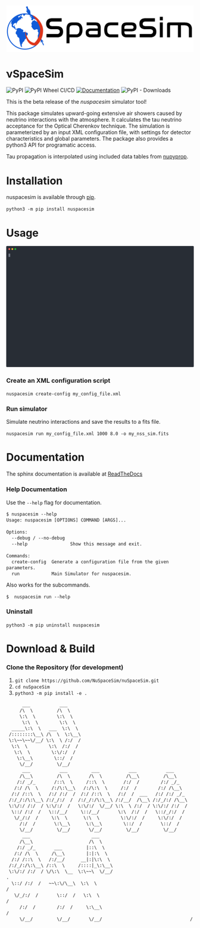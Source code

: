 ![NuSpaceSim logo](https://raw.githubusercontent.com/NuSpaceSim/nuSpaceSim/main/docs/_static/NuSpaceSimLogoBlack.png)

# νSpaceSim

![PyPI](https://img.shields.io/pypi/v/nuspacesim)
![PyPI Wheel CI/CD](https://github.com/NuSpaceSim/nuSpaceSim/actions/workflows/pypi-build-test-publish.yml/badge.svg)
[![Documentation](https://readthedocs.org/projects/nuspacesim/badge/?version=latest)](https://nuspacesim.readthedocs.io/en/latest/?badge=latest)
![PyPI - Downloads](https://img.shields.io/pypi/dm/nuspacesim)


This is the beta release of the *nuspacesim* simulator tool!

This package simulates upward-going extensive air showers caused by neutrino
interactions with the atmosphere. It calculates the tau neutrino acceptance for the
Optical Cherenkov technique. The simulation is parameterized by an input XML
configuration file, with settings for detector characteristics and global parameters.
The package also provides a python3 API for programatic access.

Tau propagation is interpolated using included data tables from [nupyprop](https://github.com/NuSpaceSim/nupyprop).

# Installation

nuspacesim is available through [pip](https://pypi.org/project/nuspacesim/).

`python3 -m pip install nuspacesim`

<!-- or `conda create -n nuspacesim -c conda-forge -c nuspacesim nuspacesim`-->

# Usage

![NuSpaceSim Usage](https://raw.githubusercontent.com/NuSpaceSim/nuSpaceSim/main/docs/_static/run.svg)

### Create an XML configuration script

`nuspacesim create-config my_config_file.xml`

### Run simulator

Simulate neutrino interactions and save the results to a fits file.

`nuspacesim run my_config_file.xml 1000 8.0 -o my_nss_sim.fits`

# Documentation

The sphinx documentation is available at [ReadTheDocs](https://nuspacesim.readthedocs.io/en/latest/index.html)


### Help Documentation

Use the `--help` flag for documentation.

```
$ nuspacesim --help
Usage: nuspacesim [OPTIONS] COMMAND [ARGS]...

Options:
  --debug / --no-debug
  --help                Show this message and exit.

Commands:
  create-config  Generate a configuration file from the given parameters.
  run            Main Simulator for nuspacesim.
```

Also works for the subcommands.

` $  nuspacesim run --help `

### Uninstall

`python3 -m pip uninstall nuspacesim`

# Download & Build

### Clone the Repository (for development)

1. `git clone https://github.com/NuSpaceSim/nuSpaceSim.git`
2. `cd nuSpaceSim`
3. `python3 -m pip install -e .`



```
      ___           ___
     /\  \         /\  \
     \:\  \        \:\  \
      \:\  \        \:\  \
  _____\:\  \   ___  \:\  \
 /::::::::\__\ /\  \  \:\__\
 \:\~~\~~\/__/ \:\  \ /:/  /
  \:\  \        \:\  /:/  /
   \:\  \        \:\/:/  /
    \:\__\        \::/  /
     \/__/         \/__/
      ___           ___         ___           ___           ___
     /\__\         /\  \       /\  \         /\__\         /\__\
    /:/ _/_       /::\  \     /::\  \       /:/  /        /:/ _/_
   /:/ /\  \     /:/\:\__\   /:/\:\  \     /:/  /        /:/ /\__\
  /:/ /::\  \   /:/ /:/  /  /:/ /::\  \   /:/  /  ___   /:/ /:/ _/_
 /:/_/:/\:\__\ /:/_/:/  /  /:/_/:/\:\__\ /:/__/  /\__\ /:/_/:/ /\__\
 \:\/:/ /:/  / \:\/:/  /   \:\/:/  \/__/ \:\  \ /:/  / \:\/:/ /:/  /
  \::/ /:/  /   \::/__/     \::/__/       \:\  /:/  /   \::/_/:/  /
   \/_/:/  /     \:\  \      \:\  \        \:\/:/  /     \:\/:/  /
     /:/  /       \:\__\      \:\__\        \::/  /       \::/  /
     \/__/         \/__/       \/__/         \/__/         \/__/
      ___                       ___
     /\__\                     /\  \
    /:/ _/_       ___         |::\  \
   /:/ /\  \     /\__\        |:|:\  \
  /:/ /::\  \   /:/__/      __|:|\:\  \
 /:/_/:/\:\__\ /::\  \     /::::|_\:\__\
 \:\/:/ /:/  / \/\:\  \__  \:\~~\  \/__/                                 .
  \::/ /:/  /   ~~\:\/\__\  \:\  \                                      /
   \/_/:/  /       \::/  /   \:\  \                                    /
     /:/  /        /:/  /     \:\__\                                  /
     \/__/         \/__/       \/__/                                 /

```


